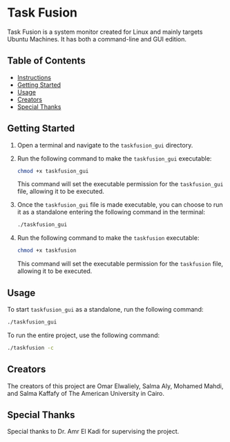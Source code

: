 # Task Fusion

Task Fusion is a system monitor created for Linux and mainly targets Ubuntu Machines. It has both a command-line and GUI edition.

## Table of Contents

- [Instructions](#instructions)
- [Getting Started](#getting-started)
- [Usage](#usage)
- [Creators](#creators)
- [Special Thanks](#special-thanks)

## Getting Started

1. Open a terminal and navigate to the `taskfusion_gui` directory.
2. Run the following command to make the `taskfusion_gui` executable:

    ```bash
    chmod +x taskfusion_gui
    ```

   This command will set the executable permission for the `taskfusion_gui` file, allowing it to be executed.

3. Once the `taskfusion_gui` file is made executable, you can choose to run it as a standalone entering the following command in the terminal:

    ```bash
    ./taskfusion_gui
    ```

4. Run the following command to make the `taskfusion` executable:

    ```bash
    chmod +x taskfusion
    ```

   This command will set the executable permission for the `taskfusion` file, allowing it to be executed.


## Usage

To start `taskfusion_gui` as a standalone, run the following command: 

```bash
./taskfusion_gui
```
To run the entire project, use the following command:

```bash
./taskfusion -c
```

## Creators

The creators of this project are Omar Elwaliely, Salma Aly, Mohamed Mahdi, and Salma Kaffafy of The American University in Cairo.

## Special Thanks

Special thanks to Dr. Amr El Kadi for supervising the project.
